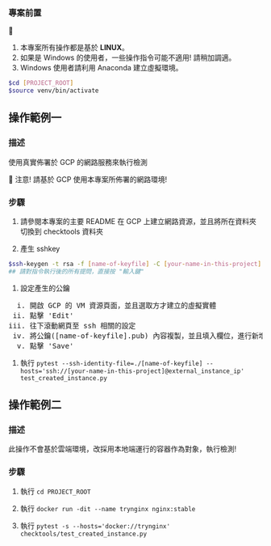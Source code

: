 ### 專案前置

:mega: 
1. 本專案所有操作都是基於 **LINUX**。
2. 如果是 Windows 的使用者，一些操作指令可能不適用! 請稍加調適。
3. Windows 使用者請利用 Anaconda 建立虛擬環境。

```bash
$cd [PROJECT_ROOT]
$source venv/bin/activate
```

## 操作範例一

### 描述

使用真實佈署於 GCP 的網路服務來執行檢測

:mega: 注意! 請基於 GCP 使用本專案所佈署的網路環境!

### 步驟

1. 請參閱本專案的主要 README 在 GCP 上建立網路資源，並且將所在資料夾切換到 checktools 資料夾

2. 產生 sshkey

```bash
$ssh-keygen -t rsa -f [name-of-keyfile] -C [your-name-in-this-project]
## 請對指令執行後的所有提問，直接按 "輸入鍵" 

```

1. 設定產生的公鑰

<pre>
  i. 開啟 GCP 的 VM 資源頁面，並且選取方才建立的虛擬實體
 ii. 點擊 'Edit'
iii. 往下滾動網頁至 ssh 相關的設定
 iv. 將公鑰([name-of-keyfile].pub) 內容複製，並且填入欄位，進行新增
  v. 點擊 'Save'
</pre>

1. 執行 `pytest --ssh-identity-file=./[name-of-keyfile] --hosts='ssh://[your-name-in-this-project]@external_instance_ip' test_created_instance.py`

## 操作範例二

### 描述

此操作不會基於雲端環境，改採用本地端運行的容器作為對象，執行檢測!

### 步驟

1. 執行 `cd PROJECT_ROOT`

2. 執行 `docker run -dit --name trynginx nginx:stable`

3. 執行 `pytest -s --hosts='docker://trynginx' checktools/test_created_instance.py`



